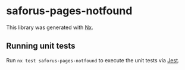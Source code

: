 # saforus-pages-notfound

This library was generated with [Nx](https://nx.dev).

## Running unit tests

Run `nx test saforus-pages-notfound` to execute the unit tests via [Jest](https://jestjs.io).
